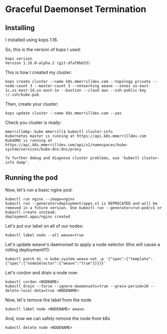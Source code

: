 Graceful Daemonset Termination
===

## Installing

I installed using kops 1.16.  

So, this is the version of kops I used:

```
kops version
Version 1.16.0-alpha.2 (git-dfaf0b633)
```

This is how I created my cluster:

```
kops create cluster --name k8s.mmerrilldev.com --topology private --node-count 3 --master-count 3 --networking weave --zones us-east-1c,us-east-1d,us-east-1e --bastion --cloud aws --ssh-public-key ~/.ssh/kube.pub
```
      
Then, create your cluster:

```
kops update cluster --name k8s.mmerrilldev.com --yes
```

Check you cluster is ready:

```
mmerrillmbp:.kube mmerrill$ kubectl cluster-info
Kubernetes master is running at https://api.k8s.mmerrilldev.com
KubeDNS is running at https://api.k8s.mmerrilldev.com/api/v1/namespaces/kube-system/services/kube-dns:dns/proxy

To further debug and diagnose cluster problems, use 'kubectl cluster-info dump'.
```

## Running the pod

Now, let's run a basic nginx pod:

```
kubectl run nginx --image=nginx
kubectl run --generator=deployment/apps.v1 is DEPRECATED and will be removed in a future version. Use kubectl run --generator=run-pod/v1 or kubectl create instead.
deployment.apps/nginx created
```

Let's put our label on all of our nodes:

```
kubectl label node --all weave=true
```


Let's update weave's daemonset to apply a node selector (this will cause a rolling deployment!!!):

```
kubectl patch ds -n kube-system weave-net -p '{"spec":{"template":{"spec":{"nodeSelector":{"weave":"true"}}}}}'
```

Let's cordon and drain a node now:

```
kubectl cordon <NODNAME>
kubectl drain --force --ignore-daemonsets=true --grace-period=10 --delete-local-data=true <NODENAME>
```

Now, let's remove the label from the node

```
kubectl label node <NODENAME> weave-
```

And, now we can safely remove the node from k8s

```
kubectl delete node <NODENAME>
```
